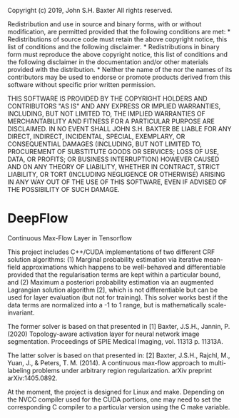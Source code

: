 Copyright (c) 2019, John S.H. Baxter
All rights reserved.

Redistribution and use in source and binary forms, with or without
modification, are permitted provided that the following conditions are met:
    * Redistributions of source code must retain the above copyright
      notice, this list of conditions and the following disclaimer.
    * Redistributions in binary form must reproduce the above copyright
      notice, this list of conditions and the following disclaimer in the
      documentation and/or other materials provided with the distribution.
    * Neither the name of the <organization> nor the
      names of its contributors may be used to endorse or promote products
      derived from this software without specific prior written permission.

THIS SOFTWARE IS PROVIDED BY THE COPYRIGHT HOLDERS AND CONTRIBUTORS "AS IS" AND
ANY EXPRESS OR IMPLIED WARRANTIES, INCLUDING, BUT NOT LIMITED TO, THE IMPLIED
WARRANTIES OF MERCHANTABILITY AND FITNESS FOR A PARTICULAR PURPOSE ARE
DISCLAIMED. IN NO EVENT SHALL JOHN S.H. BAXTER BE LIABLE FOR ANY
DIRECT, INDIRECT, INCIDENTAL, SPECIAL, EXEMPLARY, OR CONSEQUENTIAL DAMAGES
(INCLUDING, BUT NOT LIMITED TO, PROCUREMENT OF SUBSTITUTE GOODS OR SERVICES;
LOSS OF USE, DATA, OR PROFITS; OR BUSINESS INTERRUPTION) HOWEVER CAUSED AND
ON ANY THEORY OF LIABILITY, WHETHER IN CONTRACT, STRICT LIABILITY, OR TORT
(INCLUDING NEGLIGENCE OR OTHERWISE) ARISING IN ANY WAY OUT OF THE USE OF THIS
SOFTWARE, EVEN IF ADVISED OF THE POSSIBILITY OF SUCH DAMAGE.


# DeepFlow
Continuous Max-Flow Layer in Tensorflow

This project includes C++/CUDA implementations of two different CRF solution
algorithms:
    (1) Marginal probability estimation via iterative mean-field approximations
        which happens to be well-behaved and differentiable provided that the
        regularisation terms are kept within a particular bound, and
    (2) Maximum a posteriori probability estimation via an augmented Lagrangian
        solution algorithm [2], which is not differentiable but can be used for
        layer evaluation (but not for training). This solver works best if the data
        terms are normalized into a -1 to 1 range, but is mathematically scale-
        invariant.

The former solver is based on that presented in 
[1] Baxter, J.S.H., Jannin, P. (2020) Topology-aware activation layer for neural network image segmentation. Proceedings of SPIE Medical Imaging, vol. 11313 p. 11313A. 

The latter solver is based on that presented in:
[2] Baxter, J.S.H., Rajchl, M., Yuan, J., & Peters, T. M. (2014). A continuous max-flow approach to multi-labeling problems under arbitrary region regularization. arXiv preprint arXiv:1405.0892.

At the moment, the project is designed for Linux and make. Depending on the
NVCC compiler used for the CUDA portions, one may need to set the corresponding
C compiler to a particular version using the C make variable.

